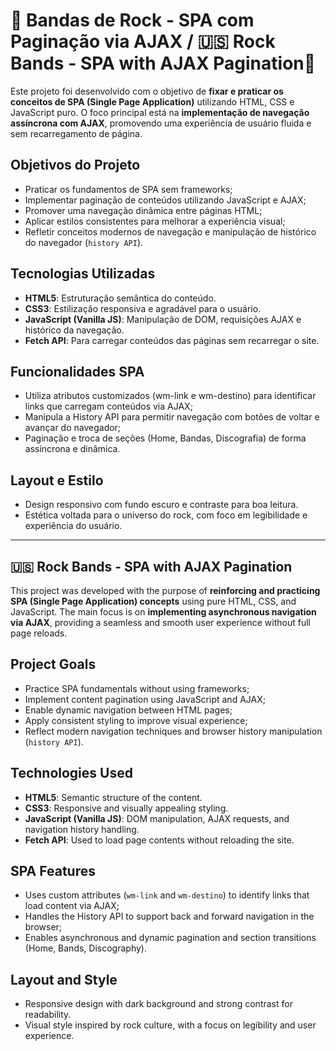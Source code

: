 # 🎸 Bandas de Rock - SPA com Paginação via AJAX / 🇺🇸 Rock Bands - SPA with AJAX Pagination🎸

Este projeto foi desenvolvido com o objetivo de **fixar e praticar os conceitos de SPA (Single Page Application)** utilizando HTML, CSS e JavaScript puro. O foco principal está na **implementação de navegação assíncrona com AJAX**, promovendo uma experiência de usuário fluida e sem recarregamento de página.

## Objetivos do Projeto

- Praticar os fundamentos de SPA sem frameworks;
- Implementar paginação de conteúdos utilizando JavaScript e AJAX;
- Promover uma navegação dinâmica entre páginas HTML;
- Aplicar estilos consistentes para melhorar a experiência visual;
- Refletir conceitos modernos de navegação e manipulação de histórico do navegador (`history API`).

## Tecnologias Utilizadas

- **HTML5**: Estruturação semântica do conteúdo.
- **CSS3**: Estilização responsiva e agradável para o usuário.
- **JavaScript (Vanilla JS)**: Manipulação de DOM, requisições AJAX e histórico da navegação.
- **Fetch API**: Para carregar conteúdos das páginas sem recarregar o site.

## Funcionalidades SPA
- Utiliza atributos customizados (wm-link e wm-destino) para identificar links que carregam conteúdos via AJAX;
- Manipula a History API para permitir navegação com botões de voltar e avançar do navegador;
- Paginação e troca de seções (Home, Bandas, Discografia) de forma assíncrona e dinâmica.

## Layout e Estilo
- Design responsivo com fundo escuro e contraste para boa leitura.
- Estética voltada para o universo do rock, com foco em legibilidade e experiência do usuário.

---

## 🇺🇸 Rock Bands - SPA with AJAX Pagination

This project was developed with the purpose of **reinforcing and practicing SPA (Single Page Application) concepts** using pure HTML, CSS, and JavaScript. The main focus is on **implementing asynchronous navigation via AJAX**, providing a seamless and smooth user experience without full page reloads.

## Project Goals

- Practice SPA fundamentals without using frameworks;
- Implement content pagination using JavaScript and AJAX;
- Enable dynamic navigation between HTML pages;
- Apply consistent styling to improve visual experience;
- Reflect modern navigation techniques and browser history manipulation (`history API`).

## Technologies Used

- **HTML5**: Semantic structure of the content.
- **CSS3**: Responsive and visually appealing styling.
- **JavaScript (Vanilla JS)**: DOM manipulation, AJAX requests, and navigation history handling.
- **Fetch API**: Used to load page contents without reloading the site.

## SPA Features

- Uses custom attributes (`wm-link` and `wm-destino`) to identify links that load content via AJAX;
- Handles the History API to support back and forward navigation in the browser;
- Enables asynchronous and dynamic pagination and section transitions (Home, Bands, Discography).

## Layout and Style

- Responsive design with dark background and strong contrast for readability.
- Visual style inspired by rock culture, with a focus on legibility and user experience.
